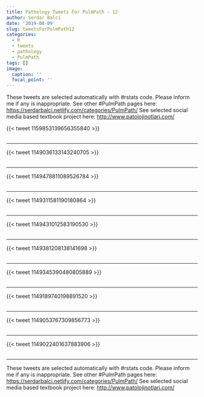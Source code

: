 ```yaml
---
title: Pathology Tweets For PulmPath - 12
author: Serdar Balci
date: '2019-08-09'
slug: tweetsForPulmPath12
categories:
  - R
  - tweets
  - pathology
  - PulmPath
tags: []
image:
  caption: ''
  focal_point: ''
---
```



These tweets are selected automatically with #rstats code. Please inform me if any is inappropriate.
See other #PulmPath pages here: https://serdarbalci.netlify.com/categories/PulmPath/ 
See selected social media based textbook project here: http://www.patolojinotlari.com/

{{< tweet 1159853139656355840 >}}
<br>
<br>
<hr>
{{< tweet 1149036133143240705 >}}
<br>
<br>
<hr>
{{< tweet 1149478811089526784 >}}
<br>
<br>
<hr>
{{< tweet 1149311581190180864 >}}
<br>
<br>
<hr>
{{< tweet 1149431012583190530 >}}
<br>
<br>
<hr>
{{< tweet 1149381208138141698 >}}
<br>
<br>
<hr>
{{< tweet 1149345390480805889 >}}
<br>
<br>
<hr>
{{< tweet 1149189740198891520 >}}
<br>
<br>
<hr>
{{< tweet 1149053767309856773 >}}
<br>
<br>
<hr>
{{< tweet 1149022401637883906 >}}
<br>
<br>
<hr>


These tweets are selected automatically with #rstats code. Please inform me if any is inappropriate.
See other #PulmPath pages here: https://serdarbalci.netlify.com/categories/PulmPath/ 
See selected social media based textbook project here: http://www.patolojinotlari.com/
